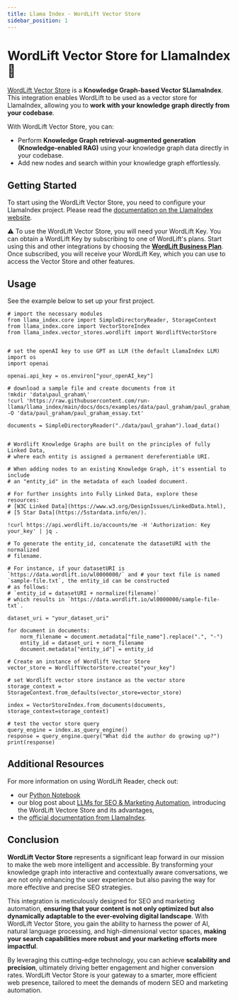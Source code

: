 ```yaml
---
title: Llama Index - WordLift Vector Store
sidebar_position: 1
---
```


# WordLift Vector Store for LlamaIndex 🦙
[WordLift Vector Store](https://llamahub.ai/l/vector_stores/llama-index-vector-stores-wordlift?from=) is a **Knowledge Graph-based Vector SLlamaIndex**. This integration enables WordLift to be used as a vector store for LlamaIndex, allowing you to **work with your knowledge graph directly from your codebase**.

With WordLift Vector Store, you can:
- Perform **Knowledge Graph retrieval-augmented generation (Knowledge-enabled RAG)** using your knowledge graph data directly in your codebase.
- Add new nodes and search within your knowledge graph effortlessly.

## Getting Started
To start using the WordLift Vector Store, you need to configure your LlamaIndex project. Please read the [documentation on the LlamaIndex website](https://docs.llamaindex.ai/en/stable/getting_started/installation/). 

⚠️ To use the WordLift Vector Store, you will need your WordLift Key. You can obtain a WordLift Key by subscribing to one of WordLift's plans. Start using this and other integrations by choosing the [**WordLift Business Plan**](https://s.wordlift.io/get-started/?product_id=51698&lang=en&_ga=2.229910552.580544220.1719219882-1472873283.1715336664). Once subscribed, you will receive your WordLift Key, which you can use to access the Vector Store and other features.

## Usage
See the example below to set up your first project.

```
# import the necessary modules
from llama_index.core import SimpleDirectoryReader, StorageContext
from llama_index.core import VectorStoreIndex
from llama_index.vector_stores.wordlift import WordliftVectorStore


# set the openAI key to use GPT as LLM (the default LlamaIndex LLM)
import os
import openai

openai.api_key = os.environ["your_openAI_key"]

# download a sample file and create documents from it
!mkdir 'data\paul_graham\'
!curl 'https://raw.githubusercontent.com/run-llama/llama_index/main/docs/docs/examples/data/paul_graham/paul_graham_essay.txt' -O 'data/paul_graham/paul_graham_essay.txt'

documents = SimpleDirectoryReader("./data/paul_graham").load_data()


# Wordlift Knowledge Graphs are built on the principles of fully Linked Data,
# where each entity is assigned a permanent dereferentiable URI.

# When adding nodes to an existing Knowledge Graph, it's essential to include
# an "entity_id" in the metadata of each loaded document.

# For further insights into Fully Linked Data, explore these resources:
# [W3C Linked Data](https://www.w3.org/DesignIssues/LinkedData.html),
# [5 Star Data](https://5stardata.info/en/).

!curl https://api.wordlift.io/accounts/me -H 'Authorization: Key your_key' | jq .

# To generate the entity_id, concatenate the datasetURI with the normalized
# filename.

# For instance, if your datasetURI is `https://data.wordlift.io/wl0000000/` and # your text file is named `sample-file.txt`, the entity_id can be constructed
# as follows:
# `entity_id = datasetURI + normalize(filename)`
# which results in `https://data.wordlift.io/wl0000000/sample-file-txt`.

dataset_uri = "your_dataset_uri"

for document in documents:
	norm_filename = document.metadata["file_name"].replace(".", "-")
	entity_id = dataset_uri + norm_filename
	document.metadata["entity_id"] = entity_id

# Create an instance of Wordlift Vector Store
vector_store = WordliftVectorStore.create("your_key")

# set Wordlift vector store instance as the vector store
storage_context = StorageContext.from_defaults(vector_store=vector_store)

index = VectorStoreIndex.from_documents(documents, storage_context=storage_context)

# test the vector store query
query_engine = index.as_query_engine()
response = query_engine.query("What did the author do growing up?")
print(response)

```

## Additional Resources
For more information on using WordLift Reader, check out:
- our [Python Notebook](https://github.com/run-llama/llama_index/blob/main/llama-index-integrations/vector_stores/llama-index-vector-stores-wordlift/examples/wordlift_vector_store_demo.ipynb)
- our blog post about [LLMs for SEO & Marketing Automation](https://wordlift.io/blog/en/semantic-search-with-wordlift-vector-store/), introducing the WordLift Vectore Store and its advantages,
- the [official documentation from LlamaIndex](https://docs.llamaindex.ai/en/stable/community/integrations/vector_stores/).

## Conclusion
**WordLift Vector Store** represents a significant leap forward in our mission to make the web more intelligent and accessible. By transforming your knowledge graph into interactive and contextually aware conversations, we are not only enhancing the user experience but also paving the way for more effective and precise SEO strategies.

This integration is meticulously designed for SEO and marketing automation, **ensuring that your content is not only optimized but also dynamically adaptable to the ever-evolving digital landscape**. With WordLift Vector Store, you gain the ability to harness the power of AI, natural language processing, and high-dimensional vector spaces, **making your search capabilities more robust and your marketing efforts more impactful**.

By leveraging this cutting-edge technology, you can achieve **scalability and precision**, ultimately driving better engagement and higher conversion rates. WordLift Vector Store is your gateway to a smarter, more efficient web presence, tailored to meet the demands of modern SEO and marketing automation.
